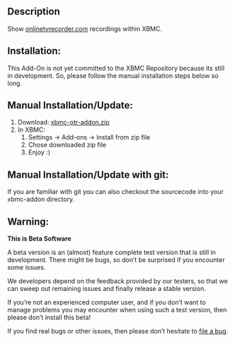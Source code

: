 ## Description

Show [onlinetvrecorder.com](http://onlinetvrecorder.com/) recordings within XBMC.

## Installation:

This Add-On is not yet committed to the XBMC Repository because its still in development. So, please follow the manual installation steps below so long.

## Manual Installation/Update:
1. Download: [xbmc-otr-addon.zip](http://j.mp/xbmc-otr-addon)
1. In XBMC: 
   1. Settings -> Add-ons -> Install from zip file
   1. Chose downloaded zip file
   1. Enjoy :)

## Manual Installation/Update with git:

If you are familiar with git you can also checkout the sourcecode into your xbmc-addon directory. 

## Warning:

**This is Beta Software**

A beta version is an (almost) feature complete test version that is still in development. There might be bugs, so don’t be surprised if you encounter some issues.

We developers depend on the feedback provided by our testers, so that we can sweep out remaining issues and finally release a stable version.

If you’re not an experienced computer user, and if you don’t want to manage problems you may encounter when using such a test version, then please don’t install this beta!

If you find real bugs or other issues, then please don’t hesitate to [file a bug](https://github.com/wrow/xbmc-otr/issues).

